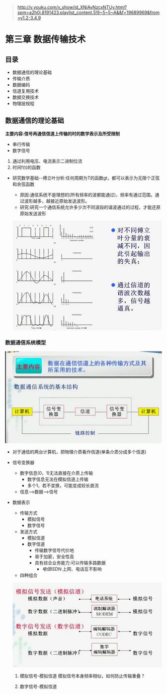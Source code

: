 >http://v.youku.com/v_show/id_XNjAyNzcxNTUy.html?spm=a2h0j.8191423.playlist_content.5!9~5~5~A&&f=19689969&from=y1.2-3.4.9

# 第三章 数据传输技术
## 目录
- 数据通信的理论基础
- 传输介质
- 数据编码
- 信道复用技术
- 数据交换技术
- 物理层规程

## 数据通信的理论基础
**主要内容:信号再通信信道上传输的时的数学表示及所受限制**

- 串行传输
- 数字信号

1. 通过利用电压、电流表示二进制位流
2. 时间f(t)的函数

- 研究数学基础--傅立叶分析:任何周期为T的函数gt，都可以表示为无限个正弦和余弦函数
  - 原因:通信系统不是理想的(所有频率的波都能通过)，频率有通过范围。通过波形越多，越接近原始发送波形。
  - 研究:研究一个通信系统允许多少次不同波段的谐波通过的过程，才能还原原始发送波形

  ![](assets/markdown-img-paste-2017081300155017.png)

### 数据通信系统模型

![](assets/markdown-img-paste-20170813003056944.png)

- 对于通信的两台计算机，把物理介质看作信道(单条介质分成多个信道)
- 信号变换器
  - 数字信息(0，1)无法直接在介质上传输
    - 数字信息无法在模拟信道上传输
    - 多个1，若不变换，可能变成较长直流
  - 信息-->数据-->信号
- 数据表示
  - 传输方式
    - 模拟信号
    - 数字信号
  - 发送方式
    - 模拟信道
    - 数字信道
      - 传输数字信号代价地
      - 易于加密，安全性高
      - 具有综合业务能力:可以传输多路数据
        - *电信ISDN*:上网、电话互不影响
  - 四种组合

  ![](assets/markdown-img-paste-20170813003617584.png)

  1. 模拟信号-模拟信道
模拟信号本身频率相似，如何防止传输重叠？

  2. 数字信号-模拟信道
